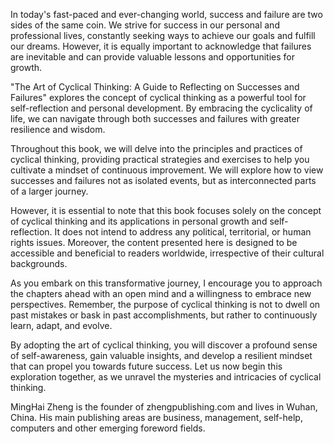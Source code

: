 
In today's fast-paced and ever-changing world, success and failure are two sides of the same coin. We strive for success in our personal and professional lives, constantly seeking ways to achieve our goals and fulfill our dreams. However, it is equally important to acknowledge that failures are inevitable and can provide valuable lessons and opportunities for growth.

"The Art of Cyclical Thinking: A Guide to Reflecting on Successes and Failures" explores the concept of cyclical thinking as a powerful tool for self-reflection and personal development. By embracing the cyclicality of life, we can navigate through both successes and failures with greater resilience and wisdom.

Throughout this book, we will delve into the principles and practices of cyclical thinking, providing practical strategies and exercises to help you cultivate a mindset of continuous improvement. We will explore how to view successes and failures not as isolated events, but as interconnected parts of a larger journey.

However, it is essential to note that this book focuses solely on the concept of cyclical thinking and its applications in personal growth and self-reflection. It does not intend to address any political, territorial, or human rights issues. Moreover, the content presented here is designed to be accessible and beneficial to readers worldwide, irrespective of their cultural backgrounds.

As you embark on this transformative journey, I encourage you to approach the chapters ahead with an open mind and a willingness to embrace new perspectives. Remember, the purpose of cyclical thinking is not to dwell on past mistakes or bask in past accomplishments, but rather to continuously learn, adapt, and evolve.

By adopting the art of cyclical thinking, you will discover a profound sense of self-awareness, gain valuable insights, and develop a resilient mindset that can propel you towards future success. Let us now begin this exploration together, as we unravel the mysteries and intricacies of cyclical thinking.

MingHai Zheng is the founder of zhengpublishing.com and lives in Wuhan, China. His main publishing areas are business, management, self-help, computers and other emerging foreword fields.
